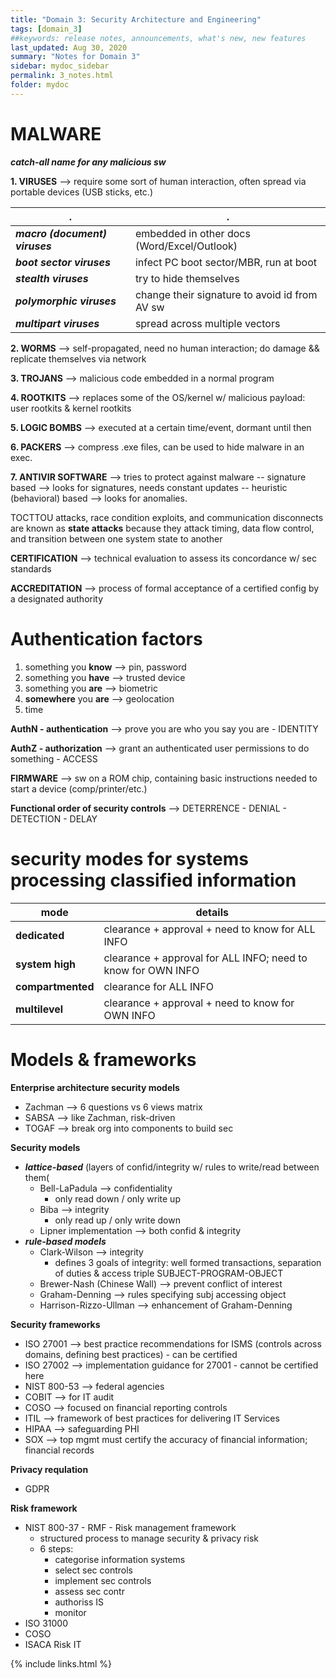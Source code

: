 ```yaml
---
title: "Domain 3: Security Architecture and Engineering"
tags: [domain_3]
##keywords: release notes, announcements, what's new, new features
last_updated: Aug 30, 2020
summary: "Notes for Domain 3"
sidebar: mydoc_sidebar
permalink: 3_notes.html
folder: mydoc
---
```



# MALWARE

**_catch-all name for any malicious sw_**

**1. VIRUSES** --> require some sort of human interaction, often spread via portable devices (USB sticks, etc.)

|.|.|
|-|-|
|**_macro (document) viruses_**|embedded in other docs (Word/Excel/Outlook)|
|**_boot sector viruses_**|infect PC boot sector/MBR, run at boot|
|**_stealth viruses_**|try to hide themselves|
|**_polymorphic viruses_**|change their signature to avoid id from AV sw|
|**_multipart viruses_**| spread across multiple vectors|

**2. WORMS** --> self-propagated, need no human interaction; do damage && replicate themselves via network

**3. TROJANS** --> malicious code embedded in a normal program

**4. ROOTKITS** --> replaces some of the OS/kernel w/ malicious payload: user rootkits & kernel rootkits

**5. LOGIC BOMBS** --> executed at a certain time/event, dormant until then

**6. PACKERS** --> compress .exe files, can be used to hide malware in an exec.

**7. ANTIVIR SOFTWARE** --> tries to protect against malware
-- signature based --> looks for signatures, needs constant updates
-- heuristic (behavioral) based --> looks for anomalies.


TOCTTOU attacks, race condition exploits, and communication disconnects are known as **state attacks** because they attack timing, data flow control, and transition between one system state to another


**CERTIFICATION** --> technical evaluation to assess its concordance w/ sec standards

**ACCREDITATION** --> process of formal acceptance of a certified config by a designated authority


# Authentication factors

1. something you **know** --> pin, password
2. something you **have** --> trusted device
3. something you **are** --> biometric
4. **somewhere** you **are** --> geolocation
5. time

**AuthN - authentication** --> prove you are who you say you are - IDENTITY

**AuthZ - authorization** --> grant an authenticated user permissions to do something - ACCESS


**FIRMWARE** --> sw on a ROM chip, containing basic instructions needed to start a device (comp/printer/etc.)

**Functional order of security controls** --> DETERRENCE - DENIAL - DETECTION - DELAY

# security modes for systems processing classified information

|mode|details|
|-|-|
|**dedicated**|clearance + approval + need to know for ALL INFO|
|**system high**|clearance + approval for ALL INFO; need to know for OWN INFO|
|**compartmented**|clearance for ALL INFO|approval + need to know for OWN INFO|
|**multilevel**|clearance + approval + need to know for OWN INFO|


# Models & frameworks

**Enterprise architecture security models**
- Zachman --> 6 questions vs 6 views matrix
- SABSA --> like Zachman, risk-driven
- TOGAF --> break org into components to build sec

**Security models**
- **_lattice-based_** (layers of confid/integrity w/ rules to write/read between them(
  - Bell-LaPadula --> confidentiality
    - only read down / only write up
  - Biba --> integrity
    - only read up / only write down
  - Lipner implementation --> both confid & integrity
- **_rule-based models_**
  - Clark-Wilson --> integrity
    - defines 3 goals of integrity: well formed transactions, separation of duties & access triple SUBJECT-PROGRAM-OBJECT
  - Brewer-Nash (Chinese Wall) --> prevent conflict of interest
  - Graham-Denning --> rules specifying subj accessing object
  - Harrison-Rizzo-Ullman --> enhancement of Graham-Denning 

**Security frameworks**
- ISO 27001 --> best practice recommendations for ISMS (controls across domains, defining best practices) - can be certified
- ISO 27002 --> implementation guidance for 27001 - cannot be certified here
- NIST 800-53 --> federal agencies
- COBIT --> for IT audit
- COSO --> focused on financial reporting controls
- ITIL --> framework of best practices for delivering IT Services
- HIPAA --> safeguarding PHI
- SOX --> top mgmt must certify the accuracy of financial information; financial records

**Privacy requlation**
- GDPR

**Risk framework**
- NIST 800-37 - RMF - Risk management framework
  - structured process to manage security & privacy risk
  - 6 steps:
    - categorise information systems   
    - select sec controls
    - implement sec controls
    - assess sec contr
    - authoriss IS
    - monitor
- ISO 31000
- COSO
- ISACA Risk IT

{% include links.html %}
